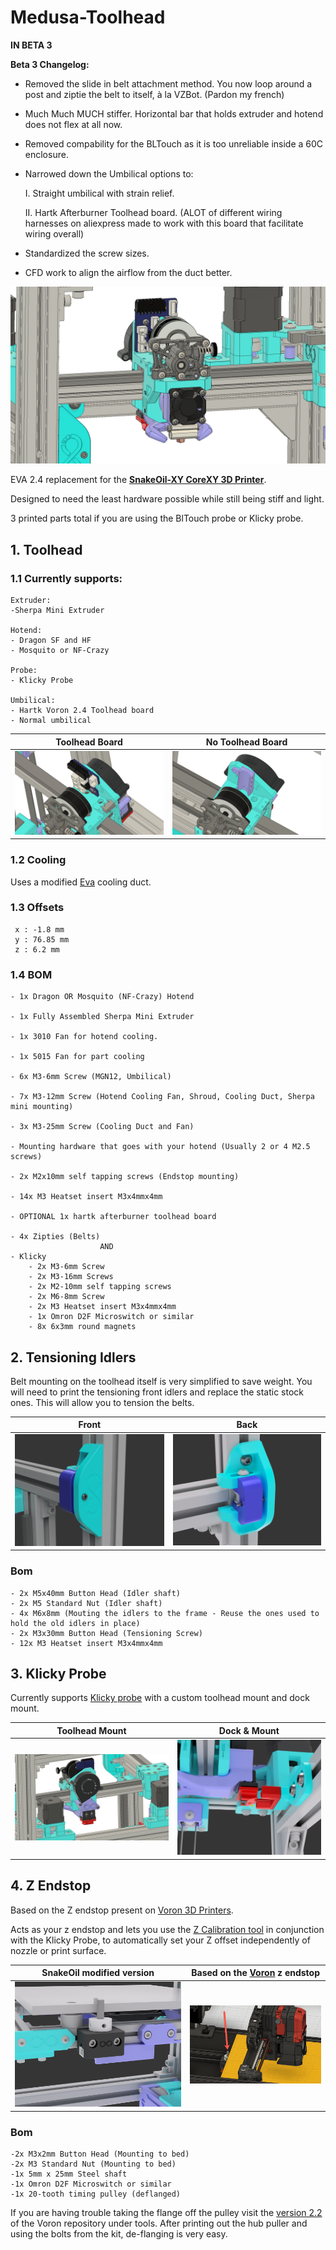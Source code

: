 # Medusa-Toolhead
**__IN BETA 3__**

**Beta 3 Changelog:**
- Removed the slide in belt attachment method. You now loop around a post and ziptie the belt to itself, à la VZBot. (Pardon my french)

- Much Much MUCH stiffer. Horizontal bar that holds extruder and hotend does not flex at all now.

- Removed compability for the BLTouch as it is too unreliable inside a 60C enclosure.

- Narrowed down the Umbilical options to:

	I. Straight umbilical with strain relief.

	II. Hartk Afterburner Toolhead board. (ALOT of different wiring            harnesses on aliexpress made to work with this board that                facilitate 		   wiring overall)

- Standardized the screw sizes.

- CFD work to align the airflow from the duct better.

![FrontView](/img/frontview.png)

EVA 2.4 replacement for the [**SnakeOil-XY CoreXY 3D Printer**](https://github.com/ChipCE/SnakeOil-XY).

Designed to need the least hardware possible while still being stiff and light.

3 printed parts total if you are using the BlTouch probe or Klicky probe.
## **1. Toolhead**

### 1.1 Currently supports:

	Extruder:
	-Sherpa Mini Extruder
	
	Hotend:
	- Dragon SF and HF
	- Mosquito or NF-Crazy
	
	Probe:
	- Klicky Probe

	Umbilical:
	- Hartk Voron 2.4 Toolhead board
	- Normal umbilical
  Toolhead Board            |  No Toolhead Board
:-------------------------:|:-------------------------:
![umbilical_board](/img/umbilical_board.png)  |  ![umbilical_no_board](/img/umbilical_no_board.png)


	
### 1.2 Cooling 
Uses a modified [Eva](https://github.com/EVA-3D/eva-main) cooling duct.

### 1.3 Offsets
	 x : -1.8 mm
	 y : 76.85 mm
	 z : 6.2 mm
### 1.4 BOM
	- 1x Dragon OR Mosquito (NF-Crazy) Hotend

	- 1x Fully Assembled Sherpa Mini Extruder

	- 1x 3010 Fan for hotend cooling.
	
	- 1x 5015 Fan for part cooling

	- 6x M3-6mm Screw (MGN12, Umbilical)

	- 7x M3-12mm Screw (Hotend Cooling Fan, Shroud, Cooling Duct, Sherpa mini mounting)

	- 3x M3-25mm Screw (Cooling Duct and Fan) 

	- Mounting hardware that goes with your hotend (Usually 2 or 4 M2.5 screws)

	- 2x M2x10mm self tapping screws (Endstop mounting)

	- 14x M3 Heatset insert M3x4mmx4mm

	- OPTIONAL 1x hartk afterburner toolhead board

	- 4x Zipties (Belts)
						AND
	- Klicky
		- 2x M3-6mm Screw
		- 2x M3-16mm Screws
		- 2x M2-10mm self tapping screws
		- 2x M6-8mm Screw
		- 2x M3 Heatset insert M3x4mmx4mm
		- 1x Omron D2F Microswitch or similar
		- 8x 6x3mm round magnets
		

## **2. Tensioning Idlers**

Belt mounting on the toolhead itself is very simplified to save weight. You will need to print the tensioning front idlers and replace the static stock ones. This will allow you to tension the belts.

Front            |  Back
:-------------------------:|:-------------------------:
![backview_klicky](/img/idlers_front.png)  |  ![mount_klicky](/img/idlers_back.png)


### Bom
	- 2x M5x40mm Button Head (Idler shaft)
	- 2x M5 Standard Nut (Idler shaft)
	- 4x M6x8mm (Mouting the idlers to the frame - Reuse the ones used to hold the old idlers in place)
	- 2x M3x30mm Button Head (Tensioning Screw)
	- 12x M3 Heatset insert M3x4mmx4mm

## **3. Klicky Probe**
 Currently supports [Klicky probe](https://github.com/jlas1/Klicky-Probe) with a custom toolhead mount and dock mount.




Toolhead Mount            |  Dock & Mount
:-------------------------:|:-------------------------:
![backview_klicky](/img/backview_klicky.png)  |  ![mount_klicky](/img/mountview_klicky.png)

## **4. Z Endstop**
 Based on the Z endstop present on [Voron 3D Printers](https://github.com/VoronDesign).

 Acts as your z endstop and lets you use the [Z Calibration tool](https://github.com/protoloft/klipper_z_calibration) in conjunction with the Klicky Probe, to automatically set your Z offset independently of nozzle or print surface.


SnakeOil modified version            |  Based on the [Voron](https://docs.vorondesign.com/community/howto/120decibell/z_endstop_configuration.html) z endstop
:-------------------------:|:-------------------------:
![backview_klicky](/img/z_endstop.png)  |  ![mount_klicky](/img/v2_z_endstop_location.png)


### Bom
	-2x M3x2mm Button Head (Mounting to bed)
	-2x M3 Standard Nut (Mounting to bed)
	-1x 5mm x 25mm Steel shaft
	-1x Omron D2F Microswitch or similar
	-1x 20-tooth timing pulley (deflanged)

 If you are having trouble taking the flange off the pulley visit the [version 2.2](https://github.com/VoronDesign/Voron-2/tree/Voron2.2/STLs/VORON2.2/Tools) of the Voron repository under tools. After printing out the hub puller and using the bolts from the kit, de-flanging is very easy.
